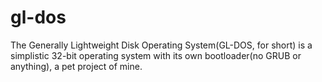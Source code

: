 # gl-dos
The Generally Lightweight Disk Operating System(GL-DOS, for short) is a simplistic 32-bit operating system with its own bootloader(no GRUB or anything), a pet project of mine.
